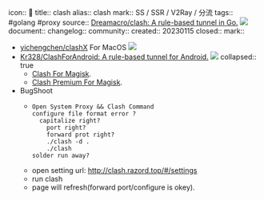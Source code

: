 icon:: 
title:: clash
alias:: clash
mark:: SS / SSR / V2Ray / 分流
tags:: #golang #proxy
source:: [Dreamacro/clash: A rule-based tunnel in Go.](https://github.com/Dreamacro/clash) ![](https://img.shields.io/github/stars/Dreamacro/clash)
document::
changelog::
community::
created:: 20230115
closed::
mark::
  - [yichengchen/clashX](https://github.com/yichengchen/clashX/) For MacOS ![](https://img.shields.io/github/stars/yichengchen/clashX)
  - [Kr328/ClashForAndroid: A rule-based tunnel for Android.](https://github.com/Kr328/ClashForAndroid/) ![](https://img.shields.io/github/stars/Kr328/ClashForAndroid)
    collapsed:: true
    - [Clash For Magisk](https://github.com/Kr328/ClashForMagisk).
    - [Clash Premium For Magisk](https://github.com/kalasutra/Clash_Premium_For_Magisk).
  - BugShoot
    - ```
      Open System Proxy && Clash Command
      configure file format error ?
        capitalize right?
          port right?
          forward prot right?
          ./clash -d .
          ./clash
      solder run away?
      ```
    - open setting url: http://clash.razord.top/#/settings
    - run clash
    - page will refresh(forward port/configure is okey).